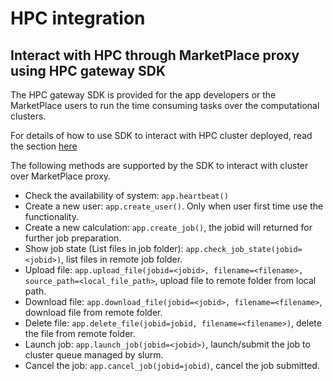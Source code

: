 # HPC integration

## Interact with HPC through MarketPlace proxy using HPC gateway SDK

The HPC gateway SDK is provided for the app developers or the MarketPlace users to run the time consuming tasks over the computational clusters.

For details of how to use SDK to interact with HPC cluster deployed, read the section [here](../jupyter/hpc-sdk.ipynb)

The following methods are supported by the SDK to interact with cluster over MarketPlace proxy.

- Check the availability of system: `app.heartbeat()`
- Create a new user: `app.create_user()`. Only when user first time use the functionality.
- Create a new calculation: `app.create_job()`, the jobid will returned for further job preparation.
- Show job state (List files in job folder): `app.check_job_state(jobid=<jobid>)`, list files in remote job folder.
- Upload file: `app.upload_file(jobid=<jobid>, filename=<filename>, source_path=<local_file_path>`, upload file to remote folder from local path.
- Download file: `app.download_file(jobid=<jobid>, filename=<filename>`, download file from remote folder.
- Delete file: `app.delete_file(jobid=jobid, filename=<filename>)`, delete the file from remote folder.
- Launch job: `app.launch_job(jobid=<jobid>)`, launch/submit the job to cluster queue managed by slurm.
- Cancel the job: `app.cancel_job(jobid=jobid)`, cancel the job submitted.
